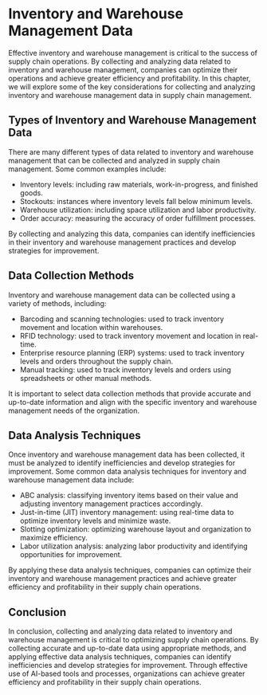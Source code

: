 Inventory and Warehouse Management Data
==========================================================================================================

Effective inventory and warehouse management is critical to the success of supply chain operations. By collecting and analyzing data related to inventory and warehouse management, companies can optimize their operations and achieve greater efficiency and profitability. In this chapter, we will explore some of the key considerations for collecting and analyzing inventory and warehouse management data in supply chain management.

Types of Inventory and Warehouse Management Data
------------------------------------------------

There are many different types of data related to inventory and warehouse management that can be collected and analyzed in supply chain management. Some common examples include:

* Inventory levels: including raw materials, work-in-progress, and finished goods.
* Stockouts: instances where inventory levels fall below minimum levels.
* Warehouse utilization: including space utilization and labor productivity.
* Order accuracy: measuring the accuracy of order fulfillment processes.

By collecting and analyzing this data, companies can identify inefficiencies in their inventory and warehouse management practices and develop strategies for improvement.

Data Collection Methods
-----------------------

Inventory and warehouse management data can be collected using a variety of methods, including:

* Barcoding and scanning technologies: used to track inventory movement and location within warehouses.
* RFID technology: used to track inventory movement and location in real-time.
* Enterprise resource planning (ERP) systems: used to track inventory levels and orders throughout the supply chain.
* Manual tracking: used to track inventory levels and orders using spreadsheets or other manual methods.

It is important to select data collection methods that provide accurate and up-to-date information and align with the specific inventory and warehouse management needs of the organization.

Data Analysis Techniques
------------------------

Once inventory and warehouse management data has been collected, it must be analyzed to identify inefficiencies and develop strategies for improvement. Some common data analysis techniques for inventory and warehouse management data include:

* ABC analysis: classifying inventory items based on their value and adjusting inventory management practices accordingly.
* Just-in-time (JIT) inventory management: using real-time data to optimize inventory levels and minimize waste.
* Slotting optimization: optimizing warehouse layout and organization to maximize efficiency.
* Labor utilization analysis: analyzing labor productivity and identifying opportunities for improvement.

By applying these data analysis techniques, companies can optimize their inventory and warehouse management practices and achieve greater efficiency and profitability in their supply chain operations.

Conclusion
----------

In conclusion, collecting and analyzing data related to inventory and warehouse management is critical to optimizing supply chain operations. By collecting accurate and up-to-date data using appropriate methods, and applying effective data analysis techniques, companies can identify inefficiencies and develop strategies for improvement. Through effective use of AI-based tools and processes, organizations can achieve greater efficiency and profitability in their supply chain operations.
